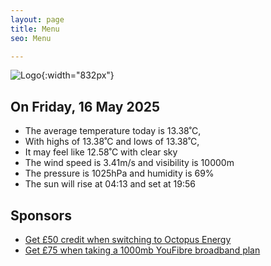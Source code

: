 ```yaml
---
layout: page
title: Menu
seo: Menu

---
```


![Logo](/images/logo.jpg){:width="832px"}

<!-- weather_marker starts -->
## On Friday, 16 May 2025

- The average temperature today is 13.38˚C,
- With highs of 13.38˚C and lows of 13.38˚C,
- It may feel like 12.58˚C with clear sky
- The wind speed is 3.41m/s and visibility is 10000m
- The pressure is 1025hPa and humidity is 69%
- The sun will rise at 04:13 and set at 19:56

<!-- weather_marker ends -->

## Sponsors

- [Get £50 credit when switching to Octopus Energy](https://bit.ly/3oD1nnS)
- [Get £75 when taking a 1000mb YouFibre broadband plan](https://aklam.io/91zWhU?)
